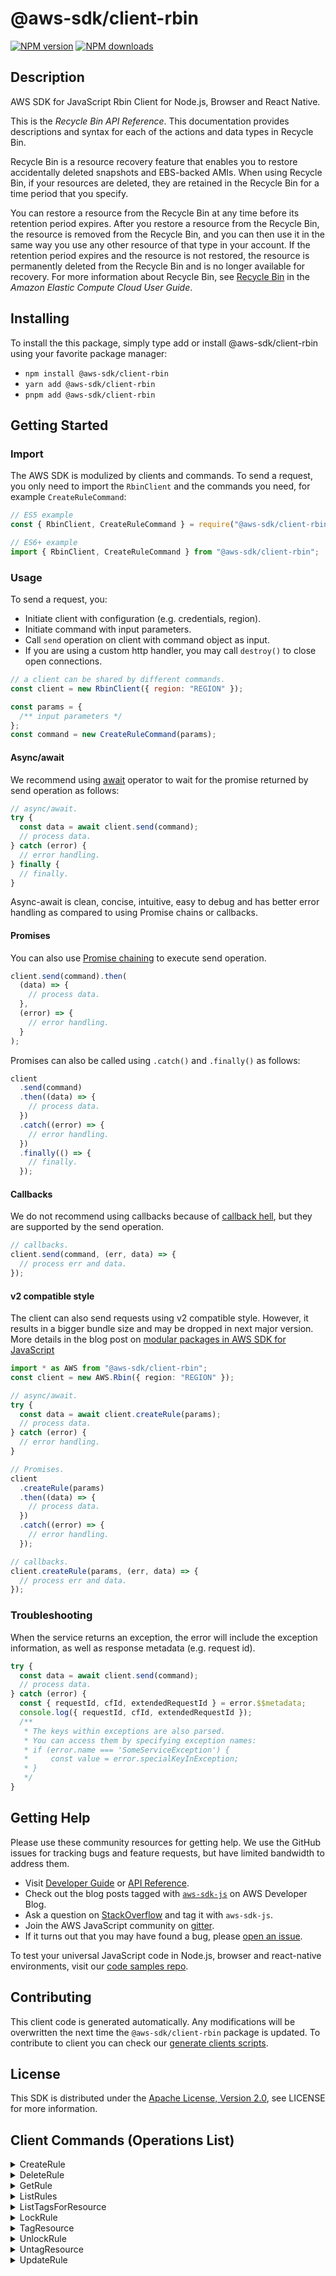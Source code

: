 <!-- generated file, do not edit directly -->

# @aws-sdk/client-rbin

[![NPM version](https://img.shields.io/npm/v/@aws-sdk/client-rbin/latest.svg)](https://www.npmjs.com/package/@aws-sdk/client-rbin)
[![NPM downloads](https://img.shields.io/npm/dm/@aws-sdk/client-rbin.svg)](https://www.npmjs.com/package/@aws-sdk/client-rbin)

## Description

AWS SDK for JavaScript Rbin Client for Node.js, Browser and React Native.

<p>This is the <i>Recycle Bin API Reference</i>. This documentation provides
descriptions and syntax for each of the actions and data types in Recycle Bin.</p>

<p>Recycle Bin is a resource recovery feature that enables you to restore accidentally
deleted snapshots and EBS-backed AMIs. When using Recycle Bin, if your resources are
deleted, they are retained in the Recycle Bin for a time period that you specify.</p>

<p>You can restore a resource from the Recycle Bin at any time before its retention period
expires. After you restore a resource from the Recycle Bin, the resource is removed from the
Recycle Bin, and you can then use it in the same way you use any other resource of that type
in your account. If the retention period expires and the resource is not restored, the resource
is permanently deleted from the Recycle Bin and is no longer available for recovery. For more
information about Recycle Bin, see <a href="https://docs.aws.amazon.com/AWSEC2/latest/UserGuide/snapshot-recycle-bin.html">
Recycle Bin</a> in the <i>Amazon Elastic Compute Cloud User Guide</i>.</p>

## Installing

To install the this package, simply type add or install @aws-sdk/client-rbin
using your favorite package manager:

- `npm install @aws-sdk/client-rbin`
- `yarn add @aws-sdk/client-rbin`
- `pnpm add @aws-sdk/client-rbin`

## Getting Started

### Import

The AWS SDK is modulized by clients and commands.
To send a request, you only need to import the `RbinClient` and
the commands you need, for example `CreateRuleCommand`:

```js
// ES5 example
const { RbinClient, CreateRuleCommand } = require("@aws-sdk/client-rbin");
```

```ts
// ES6+ example
import { RbinClient, CreateRuleCommand } from "@aws-sdk/client-rbin";
```

### Usage

To send a request, you:

- Initiate client with configuration (e.g. credentials, region).
- Initiate command with input parameters.
- Call `send` operation on client with command object as input.
- If you are using a custom http handler, you may call `destroy()` to close open connections.

```js
// a client can be shared by different commands.
const client = new RbinClient({ region: "REGION" });

const params = {
  /** input parameters */
};
const command = new CreateRuleCommand(params);
```

#### Async/await

We recommend using [await](https://developer.mozilla.org/en-US/docs/Web/JavaScript/Reference/Operators/await)
operator to wait for the promise returned by send operation as follows:

```js
// async/await.
try {
  const data = await client.send(command);
  // process data.
} catch (error) {
  // error handling.
} finally {
  // finally.
}
```

Async-await is clean, concise, intuitive, easy to debug and has better error handling
as compared to using Promise chains or callbacks.

#### Promises

You can also use [Promise chaining](https://developer.mozilla.org/en-US/docs/Web/JavaScript/Guide/Using_promises#chaining)
to execute send operation.

```js
client.send(command).then(
  (data) => {
    // process data.
  },
  (error) => {
    // error handling.
  }
);
```

Promises can also be called using `.catch()` and `.finally()` as follows:

```js
client
  .send(command)
  .then((data) => {
    // process data.
  })
  .catch((error) => {
    // error handling.
  })
  .finally(() => {
    // finally.
  });
```

#### Callbacks

We do not recommend using callbacks because of [callback hell](http://callbackhell.com/),
but they are supported by the send operation.

```js
// callbacks.
client.send(command, (err, data) => {
  // process err and data.
});
```

#### v2 compatible style

The client can also send requests using v2 compatible style.
However, it results in a bigger bundle size and may be dropped in next major version. More details in the blog post
on [modular packages in AWS SDK for JavaScript](https://aws.amazon.com/blogs/developer/modular-packages-in-aws-sdk-for-javascript/)

```ts
import * as AWS from "@aws-sdk/client-rbin";
const client = new AWS.Rbin({ region: "REGION" });

// async/await.
try {
  const data = await client.createRule(params);
  // process data.
} catch (error) {
  // error handling.
}

// Promises.
client
  .createRule(params)
  .then((data) => {
    // process data.
  })
  .catch((error) => {
    // error handling.
  });

// callbacks.
client.createRule(params, (err, data) => {
  // process err and data.
});
```

### Troubleshooting

When the service returns an exception, the error will include the exception information,
as well as response metadata (e.g. request id).

```js
try {
  const data = await client.send(command);
  // process data.
} catch (error) {
  const { requestId, cfId, extendedRequestId } = error.$$metadata;
  console.log({ requestId, cfId, extendedRequestId });
  /**
   * The keys within exceptions are also parsed.
   * You can access them by specifying exception names:
   * if (error.name === 'SomeServiceException') {
   *     const value = error.specialKeyInException;
   * }
   */
}
```

## Getting Help

Please use these community resources for getting help.
We use the GitHub issues for tracking bugs and feature requests, but have limited bandwidth to address them.

- Visit [Developer Guide](https://docs.aws.amazon.com/sdk-for-javascript/v3/developer-guide/welcome.html)
  or [API Reference](https://docs.aws.amazon.com/AWSJavaScriptSDK/v3/latest/index.html).
- Check out the blog posts tagged with [`aws-sdk-js`](https://aws.amazon.com/blogs/developer/tag/aws-sdk-js/)
  on AWS Developer Blog.
- Ask a question on [StackOverflow](https://stackoverflow.com/questions/tagged/aws-sdk-js) and tag it with `aws-sdk-js`.
- Join the AWS JavaScript community on [gitter](https://gitter.im/aws/aws-sdk-js-v3).
- If it turns out that you may have found a bug, please [open an issue](https://github.com/aws/aws-sdk-js-v3/issues/new/choose).

To test your universal JavaScript code in Node.js, browser and react-native environments,
visit our [code samples repo](https://github.com/aws-samples/aws-sdk-js-tests).

## Contributing

This client code is generated automatically. Any modifications will be overwritten the next time the `@aws-sdk/client-rbin` package is updated.
To contribute to client you can check our [generate clients scripts](https://github.com/aws/aws-sdk-js-v3/tree/main/scripts/generate-clients).

## License

This SDK is distributed under the
[Apache License, Version 2.0](http://www.apache.org/licenses/LICENSE-2.0),
see LICENSE for more information.

## Client Commands (Operations List)

<details>
<summary>
CreateRule
</summary>

[Command API Reference](https://docs.aws.amazon.com/AWSJavaScriptSDK/v3/latest/clients/client-rbin/classes/createrulecommand.html) / [Input](https://docs.aws.amazon.com/AWSJavaScriptSDK/v3/latest/clients/client-rbin/interfaces/createrulecommandinput.html) / [Output](https://docs.aws.amazon.com/AWSJavaScriptSDK/v3/latest/clients/client-rbin/interfaces/createrulecommandoutput.html)

</details>
<details>
<summary>
DeleteRule
</summary>

[Command API Reference](https://docs.aws.amazon.com/AWSJavaScriptSDK/v3/latest/clients/client-rbin/classes/deleterulecommand.html) / [Input](https://docs.aws.amazon.com/AWSJavaScriptSDK/v3/latest/clients/client-rbin/interfaces/deleterulecommandinput.html) / [Output](https://docs.aws.amazon.com/AWSJavaScriptSDK/v3/latest/clients/client-rbin/interfaces/deleterulecommandoutput.html)

</details>
<details>
<summary>
GetRule
</summary>

[Command API Reference](https://docs.aws.amazon.com/AWSJavaScriptSDK/v3/latest/clients/client-rbin/classes/getrulecommand.html) / [Input](https://docs.aws.amazon.com/AWSJavaScriptSDK/v3/latest/clients/client-rbin/interfaces/getrulecommandinput.html) / [Output](https://docs.aws.amazon.com/AWSJavaScriptSDK/v3/latest/clients/client-rbin/interfaces/getrulecommandoutput.html)

</details>
<details>
<summary>
ListRules
</summary>

[Command API Reference](https://docs.aws.amazon.com/AWSJavaScriptSDK/v3/latest/clients/client-rbin/classes/listrulescommand.html) / [Input](https://docs.aws.amazon.com/AWSJavaScriptSDK/v3/latest/clients/client-rbin/interfaces/listrulescommandinput.html) / [Output](https://docs.aws.amazon.com/AWSJavaScriptSDK/v3/latest/clients/client-rbin/interfaces/listrulescommandoutput.html)

</details>
<details>
<summary>
ListTagsForResource
</summary>

[Command API Reference](https://docs.aws.amazon.com/AWSJavaScriptSDK/v3/latest/clients/client-rbin/classes/listtagsforresourcecommand.html) / [Input](https://docs.aws.amazon.com/AWSJavaScriptSDK/v3/latest/clients/client-rbin/interfaces/listtagsforresourcecommandinput.html) / [Output](https://docs.aws.amazon.com/AWSJavaScriptSDK/v3/latest/clients/client-rbin/interfaces/listtagsforresourcecommandoutput.html)

</details>
<details>
<summary>
LockRule
</summary>

[Command API Reference](https://docs.aws.amazon.com/AWSJavaScriptSDK/v3/latest/clients/client-rbin/classes/lockrulecommand.html) / [Input](https://docs.aws.amazon.com/AWSJavaScriptSDK/v3/latest/clients/client-rbin/interfaces/lockrulecommandinput.html) / [Output](https://docs.aws.amazon.com/AWSJavaScriptSDK/v3/latest/clients/client-rbin/interfaces/lockrulecommandoutput.html)

</details>
<details>
<summary>
TagResource
</summary>

[Command API Reference](https://docs.aws.amazon.com/AWSJavaScriptSDK/v3/latest/clients/client-rbin/classes/tagresourcecommand.html) / [Input](https://docs.aws.amazon.com/AWSJavaScriptSDK/v3/latest/clients/client-rbin/interfaces/tagresourcecommandinput.html) / [Output](https://docs.aws.amazon.com/AWSJavaScriptSDK/v3/latest/clients/client-rbin/interfaces/tagresourcecommandoutput.html)

</details>
<details>
<summary>
UnlockRule
</summary>

[Command API Reference](https://docs.aws.amazon.com/AWSJavaScriptSDK/v3/latest/clients/client-rbin/classes/unlockrulecommand.html) / [Input](https://docs.aws.amazon.com/AWSJavaScriptSDK/v3/latest/clients/client-rbin/interfaces/unlockrulecommandinput.html) / [Output](https://docs.aws.amazon.com/AWSJavaScriptSDK/v3/latest/clients/client-rbin/interfaces/unlockrulecommandoutput.html)

</details>
<details>
<summary>
UntagResource
</summary>

[Command API Reference](https://docs.aws.amazon.com/AWSJavaScriptSDK/v3/latest/clients/client-rbin/classes/untagresourcecommand.html) / [Input](https://docs.aws.amazon.com/AWSJavaScriptSDK/v3/latest/clients/client-rbin/interfaces/untagresourcecommandinput.html) / [Output](https://docs.aws.amazon.com/AWSJavaScriptSDK/v3/latest/clients/client-rbin/interfaces/untagresourcecommandoutput.html)

</details>
<details>
<summary>
UpdateRule
</summary>

[Command API Reference](https://docs.aws.amazon.com/AWSJavaScriptSDK/v3/latest/clients/client-rbin/classes/updaterulecommand.html) / [Input](https://docs.aws.amazon.com/AWSJavaScriptSDK/v3/latest/clients/client-rbin/interfaces/updaterulecommandinput.html) / [Output](https://docs.aws.amazon.com/AWSJavaScriptSDK/v3/latest/clients/client-rbin/interfaces/updaterulecommandoutput.html)

</details>
